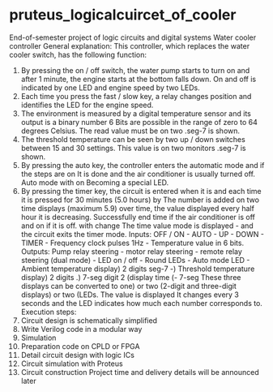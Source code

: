 # pruteus_logicalcuircet_of_cooler
End-of-semester project of logic circuits and digital systems
Water cooler controller
General explanation: This controller, which replaces the water cooler switch, has the following function:
1) By pressing the on / off switch, the water pump starts to turn on and after 1 minute, the engine starts at the bottom
falls down. On and off is indicated by one LED and engine speed by two LEDs.
2) Each time you press the fast / slow key, a relay changes position and identifies the LED for the engine speed.
3) The environment is measured by a digital temperature sensor and its output is a binary number 6
Bits are possible in the range of zero to 64 degrees Celsius. The read value must be on two .seg-7
is shown.
4) The threshold temperature can be seen by two up / down switches between 15 and 30 settings. This value is on two monitors .seg-7
is shown.
5) By pressing the auto key, the controller enters the automatic mode and if the steps are on
It is done and the air conditioner is usually turned off. Auto mode with on
Becoming a special LED.
6) By pressing the timer key, the circuit is entered when it is and each time it is pressed for 30 minutes (5.0 hours) by
The number is added on two time displays (maximum 5.9) over time, the value displayed every half hour
it is decreasing. Successfully end time if the air conditioner is off and on if it is off. with change
The time value mode is displayed - and the circuit exits the timer mode.
Inputs: OFF / ON - AUTO - UP - DOWN - TIMER - Frequency clock pulses
1Hz - Temperature value in 6 bits.
Outputs: Pump relay steering - motor relay steering - remote relay steering (dual mode) - LED on / off -
Round LEDs - Auto mode LED - Ambient temperature display) 2 digits seg-7 -) Threshold temperature display) 2 digits
.) 7-seg digit 2 (display time (- 7-seg
These three displays can be converted to one) or two (2-digit and three-digit displays) or two (LEDs. The value is displayed
It changes every 3 seconds and the LED indicates how much each number corresponds to.
Execution steps:
1) Circuit design is schematically simplified
2) Write Verilog code in a modular way
3) Simulation
4) Preparation code on CPLD or FPGA
2) Detail circuit design with logic ICs
3) Circuit simulation with Proteus
4) Circuit construction
Project time and delivery details will be announced later
